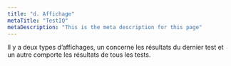 ```yaml
---
title: "d. Affichage"
metaTitle: "TestIQ"
metaDescription: "This is the meta description for this page"
---
```


Il y a deux types d’affichages, un concerne les résultats du dernier test et un autre comporte les résultats de tous les tests.

